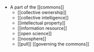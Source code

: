- A part of the [[commons]]
    - [[collective ownership]]
    - [[collective intelligence]]
    - [[intellectual property]]
    - [[information resource]]
    - [[open science]]
    - [[noosphere]]
    - [[pull]] [[governing the commons]]